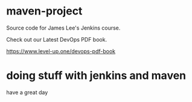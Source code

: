 # maven-project
Source code for James Lee's Jenkins course.

Check out our Latest DevOps PDF book.

https://www.level-up.one/devops-pdf-book
# doing stuff with jenkins and maven
have a great day